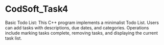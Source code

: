 # CodSoft_Task4
Basic Todo List: This C++ program implements a minimalist Todo List. Users can add tasks with descriptions, due dates, and categories. Operations include marking tasks complete, removing tasks, and displaying the current task list.
